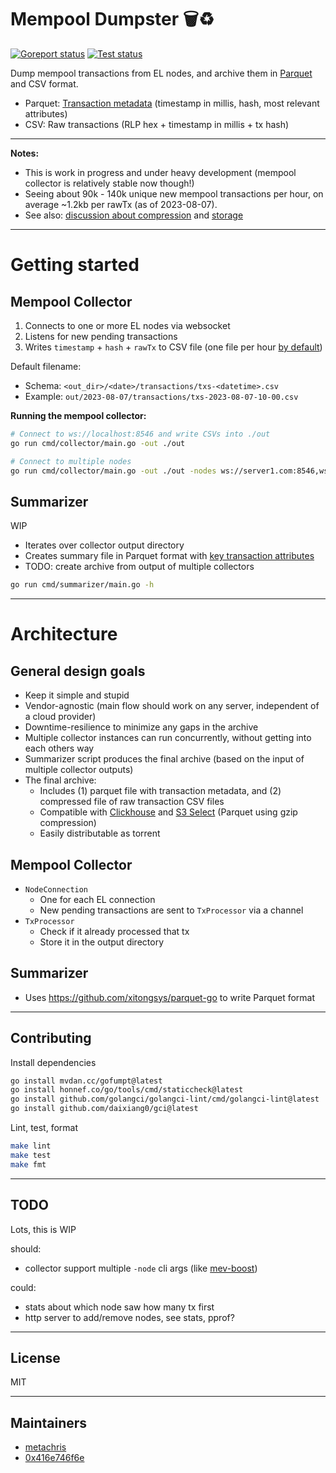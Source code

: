 # Mempool Dumpster 🗑️♻️

[![Goreport status](https://goreportcard.com/badge/github.com/flashbots/mempool-archiver)](https://goreportcard.com/report/github.com/flashbots/mempool-archiver)
[![Test status](https://github.com/flashbots/mempool-archiver/workflows/Checks/badge.svg?branch=main)](https://github.com/flashbots/mempool-archiver/actions?query=workflow%3A%22Checks%22)

Dump mempool transactions from EL nodes, and archive them in [Parquet](https://github.com/apache/parquet-format) and CSV format.

- Parquet: [Transaction metadata](summarizer/types.go) (timestamp in millis, hash, most relevant attributes)
- CSV: Raw transactions (RLP hex + timestamp in millis + tx hash)

---

**Notes:**

- This is work in progress and under heavy development (mempool collector is relatively stable now though!)
- Seeing about 90k - 140k unique new mempool transactions per hour, on average ~1.2kb per rawTx (as of 2023-08-07).
- See also: [discussion about compression](https://github.com/flashbots/mempool-archiver/issues/2) and [storage](https://github.com/flashbots/mempool-archiver/issues/1)

---

# Getting started

## Mempool Collector

1. Connects to one or more EL nodes via websocket
2. Listens for new pending transactions
3. Writes `timestamp` + `hash` + `rawTx` to CSV file (one file per hour [by default](collector/consts.go))

Default filename:

- Schema: `<out_dir>/<date>/transactions/txs-<datetime>.csv`
- Example: `out/2023-08-07/transactions/txs-2023-08-07-10-00.csv`

**Running the mempool collector:**

```bash
# Connect to ws://localhost:8546 and write CSVs into ./out
go run cmd/collector/main.go -out ./out

# Connect to multiple nodes
go run cmd/collector/main.go -out ./out -nodes ws://server1.com:8546,ws://server2.com:8546
```

## Summarizer

WIP

- Iterates over collector output directory
- Creates summary file in Parquet format with [key transaction attributes](summarizer/types.go)
- TODO: create archive from output of multiple collectors

```bash
go run cmd/summarizer/main.go -h
```


---

# Architecture

## General design goals

- Keep it simple and stupid
- Vendor-agnostic (main flow should work on any server, independent of a cloud provider)
- Downtime-resilience to minimize any gaps in the archive
- Multiple collector instances can run concurrently, without getting into each others way
- Summarizer script produces the final archive (based on the input of multiple collector outputs)
- The final archive:
  - Includes (1) parquet file with transaction metadata, and (2) compressed file of raw transaction CSV files
  - Compatible with [Clickhouse](https://clickhouse.com/docs/en/integrations/s3) and [S3 Select](https://docs.aws.amazon.com/AmazonS3/latest/userguide/selecting-content-from-objects.html) (Parquet using gzip compression)
  - Easily distributable as torrent

## Mempool Collector

- `NodeConnection`
    - One for each EL connection
    - New pending transactions are sent to `TxProcessor` via a channel
- `TxProcessor`
    - Check if it already processed that tx
    - Store it in the output directory

## Summarizer

- Uses https://github.com/xitongsys/parquet-go to write Parquet format

---

## Contributing

Install dependencies

```bash
go install mvdan.cc/gofumpt@latest
go install honnef.co/go/tools/cmd/staticcheck@latest
go install github.com/golangci/golangci-lint/cmd/golangci-lint@latest
go install github.com/daixiang0/gci@latest
```

Lint, test, format

```bash
make lint
make test
make fmt
```

---

## TODO

Lots, this is WIP

should:

- collector support multiple `-node` cli args (like [mev-boost](https://github.com/flashbots/mev-boost/blob/ci-fix/cli/main.go#L87))

could:

- stats about which node saw how many tx first
- http server to add/remove nodes, see stats, pprof?

---

## License

MIT

---

## Maintainers

- [metachris](https://twitter.com/metachris)
- [0x416e746f6e](https://github.com/0x416e746f6e)